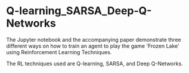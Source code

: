 # Q-learning_SARSA_Deep-Q-Networks

The Jupyter notebook and the accompanying paper demonstrate three different ways on how to train an agent to play the game 'Frozen Lake' using Reinforcement Learning Techniques.

The RL techniques used are Q-learning, SARSA, and Deep Q-Networks. 
